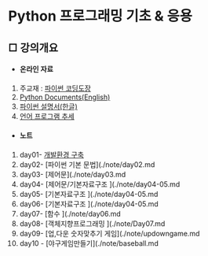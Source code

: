 # Python 프로그래밍 기초 & 응용


## □ 강의개요

- #### 온라인 자료

1. 주교재 : [파이썬 코딩도장](https://dojang.io/course/view.php?id=7)
2. [Python Documents(English)](https://docs.python.org/3/)
3. [파이썬 설명서(한글)](https://docs.python.org/ko/3.9/contents.html)
4. [언어 프로그램 추세](https://tiobe.com/tiobe-index/)

- #### 노트

1. day01- [개발환경 구축](./note/day01.md)
2. day02- [파이썬 기본 문법](./note/day02.md
3. day03- [제어문](./note/day03.md
4. day04- [제어문/기본자료구조 ](./note/day04-05.md
5. day05- [기본자료구조 ](./note/day04-05.md
6. day06- [기본자료구조 ](./note/day04-05.md
7. day07- [함수 ](./note/day06.md
8. day08- [객체지향프로그래밍 ](./note/Day07.md
9. day09- [업,다운 숫자맞추기 게임](./note/updowngame.md
10. day10 - [야구게임만들기](./note/baseball.md
